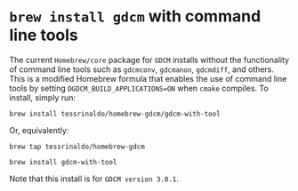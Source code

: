 # `brew install gdcm` with command line tools
The current `Homebrew/core` package for `GDCM` installs without the functionality 
of command line tools such as `gdcmconv`, `gdcmanon`, `gdcmdiff`, and others. This is a modified 
Homebrew formula that enables the use of command line tools by setting 
`DGDCM_BUILD_APPLICATIONS=ON` when `cmake` compiles. To 
install, simply run:

`brew install tessrinaldo/homebrew-gdcm/gdcm-with-tool`

Or, equivalently:

`brew tap tessrinaldo/homebrew-gdcm`

`brew install gdcm-with-tool`

Note that this install is for `GDCM version 3.0.1`.

